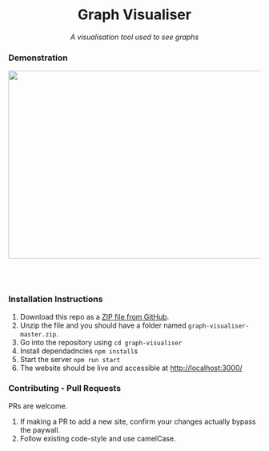 <h1 align="center">Graph Visualiser</h1>

<p align="center"><i>A visualisation tool used to see graphs</i></p>

### Demonstration

<p align="center">
  <img src="https://github.com/Raymond-Su/graph-visualiser/blob/master/demo.gif" width="600" height="375"/>
</p>
<br/><br/>

### Installation Instructions

1. Download this repo as a [ZIP file from GitHub](https://github.com/Raymond-Su/graph-visualiser/archive/master.zip).
2. Unzip the file and you should have a folder named `graph-visualiser-master.zip`.
3. Go into the repository using
   `cd graph-visualiser`
4. Install dependadncies
   `npm install`s
5. Start the server
   `npm run start`
6. The website should be live and accessible at [http://localhost:3000/](http://localhost:3000/)

### Contributing - Pull Requests

PRs are welcome.

1. If making a PR to add a new site, confirm your changes actually bypass the paywall.
2. Follow existing code-style and use camelCase.
